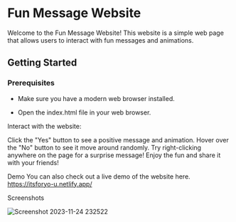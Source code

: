 # Fun Message Website

Welcome to the Fun Message Website! This website is a simple web page that allows users to interact with fun messages and animations.

## Getting Started

### Prerequisites
- Make sure you have a modern web browser installed.

- Open the index.html file in your web browser.

Interact with the website:

Click the "Yes" button to see a positive message and animation.
Hover over the "No" button to see it move around randomly.
Try right-clicking anywhere on the page for a surprise message!
Enjoy the fun and share it with your friends!

Demo
You can also check out a live demo of the website here.
https://itsforyo-u.netlify.app/

Screenshots



![Screenshot 2023-11-24 232522](https://github.com/Somnath-sanu/messageForYou/assets/122222948/bf6691d2-7653-4968-9a14-cb2e22fe3303)







